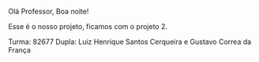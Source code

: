 Olá Professor, Boa noite!

Esse é o nosso projeto, ficamos com o projeto 2.

Turma: 82677
Dupla: Luiz Henrique Santos Cerqueira e Gustavo Correa da França
